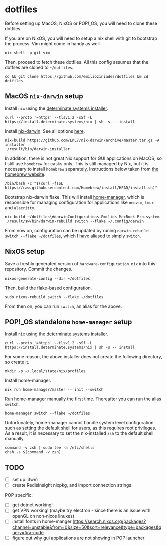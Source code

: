 # dotfiles

Before setting up MacOS, NixOS or POP!\_OS, you will need to clone these dotfiles.

If you are on NixOS, you will need to setup a nix shell with git to bootstrap the process. Vim might come in handy as well.

```
nix-shell -p git vim
```

Then, proceed to fetch these dotfiles. All this config assumes that the dotfiles are cloned to `~/dotfiles`.

```
cd && git clone https://github.com/emilioziniades/dotfiles && cd dotfiles
```

## MacOS `nix-darwin` setup

Install `nix` using the [determinate systems installer](https://github.com/DeterminateSystems/nix-installer).

```
curl --proto '=https' --tlsv1.2 -sSf -L https://install.determinate.systems/nix | sh -s -- install
```

Install [nix-darwin](http://daiderd.com/nix-darwin/). See all options [here](https://daiderd.com/nix-darwin/manual/index.html).

```
nix-build https://github.com/LnL7/nix-darwin/archive/master.tar.gz -A installer
./result/bin/darwin-installer
```

In addition, there is not great Nix support for GUI applications on MacOS, so I still use `homebrew` for casks only. This is still managed by Nix, but it is necessary to install `homebrew` separately. Instructions below taken from [the homebrew website](https://brew.sh/).

```
/bin/bash -c "$(curl -fsSL https://raw.githubusercontent.com/Homebrew/install/HEAD/install.sh)"
```

Bootstrap nix-darwin flake. This will install [home-manager](https://nix-community.github.io/home-manager/index.html), which is responsible for managing configuration for applications like `neovim`, `tmux` and `alacritty`.

```
nix build ~/dotfiles\#darwinConfigurations.Emilios-MacBook-Pro.system
./result/sw/bin/darwin-rebuild switch --flake ~/.config/darwin
```

From now on, configuration can be updated by runing `darwin-rebuild switch --flake ~/dotfiles`, which I have aliased to simply `switch`.

## NixOS setup

Save a freshly generated version of `hardware-configuration.nix` into this repository. Commit the changes.

```
nixos-generate-config --dir ~/dotfiles
```

Then, build the flake-based configuration.

```
sudo nixos-rebuild switch --flake ~/dotfiles
```

From then on, you can run `switch`, an alias for the above.

## POP!\_OS standalone `home-manager` setup

Install `nix` using the [determinate systems installer](https://github.com/DeterminateSystems/nix-installer).

```
curl --proto '=https' --tlsv1.2 -sSf -L https://install.determinate.systems/nix | sh -s -- install
```

For some reason, the above installer does not create the following directory, so create it.

```
mkdir -p ~/.local/state/nix/profiles
```

Install home-manager.

```
nix run home-manager/master -- init --switch
```

Run home-manager manually the first time. Thereafter you can run the alias `switch`.

```
home-manager switch --flake ~/dotfiles
```

Unfortunately, home-manager cannot handle system level configuration such as setting the default shell for users, as this requires root privileges. As a result,
it is necessary to set the nix-installed `zsh` to the default shell manually.

```
command -v zsh | sudo tee -a /etc/shells
chsh -s $(command -v zsh)
```

## TODO

- [ ] set up i3wm
- [ ] create RedisInsight nixpkg, and import connection strings

POP specific:

- [ ] get dotnet working!
- [ ] get VPN working! (maybe try electron - since there is an issue with openGL on non-nixos linuxes)
- [ ] install fonts in home-manger <https://search.nixos.org/packages?channel=unstable&from=0&size=50&sort=relevance&type=packages&query=fira-code>
- [ ] figure out why gui applications are not showing in POP launcher

